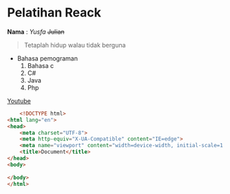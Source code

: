 # Pelatihan Reack

**Nama** : _Yusfa_ ~~Julian~~

> Tetaplah hidup walau tidak berguna

- Bahasa pemograman
  1. Bahasa c
  2. C#
  3. Java
  4. Php

[Youtube](www.youtube)

````html
    <!DOCTYPE html>
<html lang="en">
<head>
    <meta charset="UTF-8">
    <meta http-equiv="X-UA-Compatible" content="IE=edge">
    <meta name="viewport" content="width=device-width, initial-scale=1.0">
    <title>Document</title>
</head>
<body>
    
</body>
</html>
````
